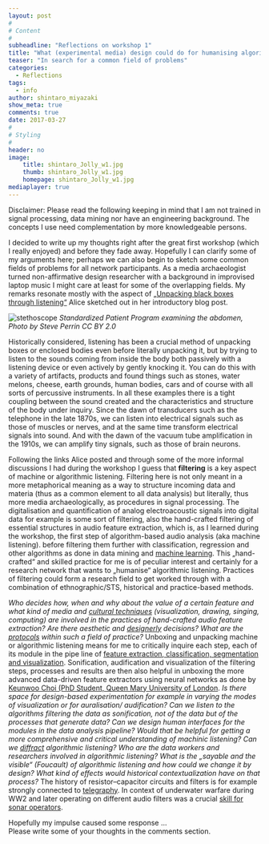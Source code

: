```yaml
---
layout: post
#
# Content
#
subheadline: "Reflections on workshop 1"
title: "What (experimental media) design could do for humanising algorithmic listening"
teaser: "In search for a common field of problems"
categories:
  - Reflections
tags:
  - info
author: shintaro_miyazaki
show_meta: true
comments: true
date: 2017-03-27
#
# Styling
#
header: no
image:
    title: shintaro_Jolly_w1.jpg
    thumb: shintaro_Jolly_w1.jpg
    homepage: shintaro_Jolly_w1.jpg
mediaplayer: true
---
```


Disclaimer: Please read the following keeping in mind that I am not trained in signal processing, data mining nor have an engineering background. The concepts I use need complementation by more knowledgeable persons.

I decided to write up my thoughts right after the great first workshop (which I really enjoyed) and before they fade away. Hopefully I can clarify some of my arguments here; perhaps we can also begin to sketch some common fields of problems for all network participants. As a media archaeologist turned non-affirmative design researcher with a background in improvised laptop music I might care at least for some of the overlapping fields. My remarks resonate mostly with the aspect of [„Unpacking black boxes through listening“](http://www.algorithmiclistening.org/introductions/distantlistening/) Alice  sketched out in her introductory blog post.

![stethoscope](https://upload.wikimedia.org/wikipedia/commons/6/6d/Standardized-Patient-Program-examining-t_he-abdomen.jpg) *Standardized Patient Program examining the abdomen, Photo by Steve Perrin CC BY 2.0*


Historically considered, listening has been a crucial method of unpacking boxes or enclosed bodies even before literally unpacking it, but by trying to listen to the sounds coming from inside the body both passively with a listening device or even actively by gently knocking it. You can do this with a variety of artifacts, products and found things such as stones, water melons, cheese, earth grounds, human bodies, cars and of course with all sorts of percussive instruments. In all these examples there is a tight coupling between the sound created and the characteristics and structure of the body under inquiry. Since the dawn of transducers such as the telephone in the late 1870s, we can listen into electrical signals such as those of muscles or nerves, and at the same time transform electrical signals into sound. And with the dawn of the vacuum tube amplification in the 1910s, we can amplify tiny signals, such as those of brain neurons.

Following the links Alice posted and through some of the more informal discussions I had during the workshop I guess that **filtering** is a key aspect of machine or algorithmic listening. Filtering here is not only meant in a more metaphorical meaning as a way to structure incoming data and materia (thus as a common element to all data analysis) but  literally, thus more media archaeologically, as procedures in signal processing. The digitalisation and quantification of analog electroacoustic signals into digital data for example is some sort of filtering, also the hand-crafted filtering of essential structures in audio feature extraction, which is, as I learned during the workshop, the first step of algorithm-based audio analysis (aka machine listening). before filtering them further with classification, regression and other algorithms as done in data mining and [machine learning](https://en.wikipedia.org/wiki/Machine_learning). This „hand-crafted“ and skilled practice for me is of peculiar interest and certainly for a research network that wants to „humanise“ algorithmic listening. Practices of filtering could form a research field to get worked through with a combination of ethnographic/STS, historical and practice-based methods.

*Who decides how, when and why about the value of a certain feature and what kind of media and [cultural techniques](https://monoskop.org/Cultural_techniques) (visualization, drawing, singing, computing) are involved in the practices of hand-crafted audio feature extraction? Are there aesthetic and [designerly](http://oro.open.ac.uk/39253/) decisions? What are the [protocols](https://mitpress.mit.edu/books/protocol) within such a field of practice?* Unboxing and unpacking machine or algorithmic listening means for me to critically inquire each step, each of its module in the pipe line of [feature extraction, classification, segmentation and visualization](https://github.com/tyiannak/pyAudioAnalysis/wiki). Sonification, audification and visualization of the filtering steps, processes and results are then also helpful in unboxing the more advanced data-driven feature extractors using neural networks as done by [Keunwoo Choi (PhD Student, Queen Mary University of London](https://keunwoochoi.wordpress.com/2016/03/23/what-cnns-see-when-cnns-see-spectrograms/). *Is there space for design-based experimentation for example in varying the modes of visualization or for auralisation/ audification? Can we listen to the algorithms filtering the data as sonification, not of the data but of the processes that generate data? Can we design human interfaces for the modules in the data analysis pipeline? Would that be helpful for getting a more comprehensive and critical understanding of machinic listening? Can we [diffract](http://newmaterialism.eu/almanac/d/diffraction) algorithmic listening? Who are the data workers and researchers involved in algorithmic listening? What is the „sayable and the visible“ (Foucault) of algorithmic listening and how could we change it by design? What kind of effects would historical contextualization have on that process?* The history of resistor–capacitor circuits and filters is for example strongly connected to [telegraphy](https://en.wikipedia.org/wiki/Telegrapher%27s_equations). In context of underwater warfare during WW2 and later operating on different audio filters was a crucial [skill for sonar operators](https://maritime.org/doc/fleetsub/sonar/chap4.htm#4A).

Hopefully my impulse caused some response ...   
Please write some of your thoughts in the comments section.
